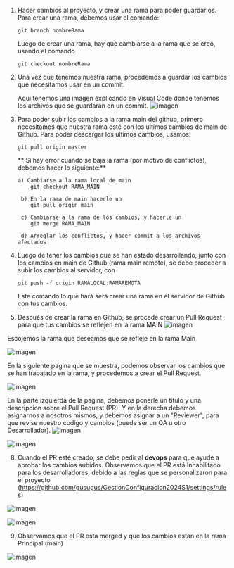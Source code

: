 
1. Hacer cambios al proyecto, y crear una rama para poder guardarlos.
    Para crear una rama, debemos usar el comando:

       git branch nombreRama

    Luego de crear una rama, hay que cambiarse a la rama que se creó, usando el comando

       git checkout nombreRama
   
3. Una vez que tenemos nuestra rama, procedemos a guardar los cambios que necesitamos usar en un commit.

   Aqui tenemos una imagen explicando en Visual Code donde tenemos los archivos que se guardarán en un commit.
![imagen](https://github.com/gusugus/GestionConfiguracion2024S1/assets/5783772/f98f805e-027c-4f93-960c-1d3b981652a7)

5. Para poder subir los cambios a la rama main del github, primero necesitamos que nuestra rama esté con los ultimos cambios de main de Github.
    Para poder descargar los ultimos cambios, usamos:

       git pull origin master

    ** Si hay error cuando se baja la rama (por motivo de conflictos), debemos hacer lo siguiente:**

       a) Cambiarse a la rama local de main
           git checkout RAMA_MAIN
      
        b) En la rama de main hacerle un
           git pull origin main
      
        c) Cambiarse a la rama de los cambios, y hacerle un
           git merge RAMA_MAIN
      
        d) Arreglar los conflictos, y hacer commit a los archivos afectados
      
6. Luego de tener los cambios que se han estado desarrollando, junto con los cambios en main de Github (rama main remote), se debe proceder a subir los cambios al servidor, con

       git push -f origin RAMALOCAL:RAMAREMOTA

   Este comando lo que hará será crear una rama en el servidor de Github con tus cambios.

7. Después de crear la rama en Github, se procede crear un Pull Request para que tus cambios se reflejen en la rama MAIN
    ![imagen](https://github.com/gusugus/GestionConfiguracion2024S1/assets/5783772/4c5ed39f-6f4b-4c03-a03e-41c66c8907ac)

Escojemos la rama que deseamos que se refleje en la rama Main
    
![imagen](https://github.com/gusugus/GestionConfiguracion2024S1/assets/5783772/af2c7a73-02b7-4213-a5e5-dd7c5d15eeda)

En la siguiente pagina que se muestra, podemos observar los cambios que se han trabajado en la rama, y procedemos a crear el Pull Request.

![imagen](https://github.com/gusugus/GestionConfiguracion2024S1/assets/5783772/cca4ee12-ee8f-489c-9f01-68b7dcaf28d5)

En la parte izquierda de la pagina, debemos ponerle un titulo y una descripcion sobre el Pull Request (PR). Y en la derecha debemos asignarnos a nosotros mismos, y debemos asignar a un "Reviewer", para que revise nuestro codigo y cambios (puede ser un QA u otro Desarrollador).
![imagen](https://github.com/gusugus/GestionConfiguracion2024S1/assets/5783772/a997490d-3500-4056-b326-08936c0ac8a5)

![imagen](https://github.com/gusugus/GestionConfiguracion2024S1/assets/5783772/019d4e66-24f5-4022-b671-7ce0b501c0e6)

8. Cuando el PR esté creado, se debe pedir al **devops** para que ayude a aprobar los cambios subidos.
    Observamos que el PR está Inhabilitado para los desarrolladores, debido a las reglas que se personalizaron para el proyecto (https://github.com/gusugus/GestionConfiguracion2024S1/settings/rules)
   
![imagen](https://github.com/gusugus/GestionConfiguracion2024S1/assets/5783772/89378292-373b-49f9-a096-1b023e965fdd)

![imagen](https://github.com/gusugus/GestionConfiguracion2024S1/assets/5783772/13c7f0a0-a111-40ac-aa7b-c2a83f2f1796)

9. Observamos que el PR esta merged y que los cambios estan en la rama Principal (main)

![imagen](https://github.com/gusugus/GestionConfiguracion2024S1/assets/5783772/c0459090-0fed-4096-bd86-68a76457c80d)
